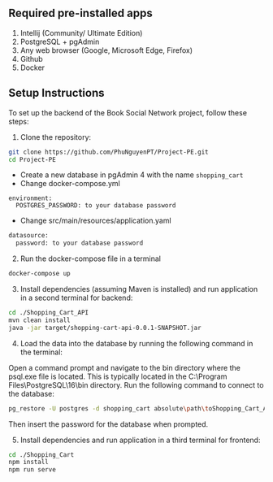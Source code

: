 ## Required pre-installed apps
1. Intellij (Community/ Ultimate Edition)
2. PostgreSQL + pgAdmin
3. Any web browser (Google, Microsoft Edge, Firefox)
4. Github
5. Docker

## Setup Instructions

To set up the backend of the Book Social Network project, follow these steps:
1. Clone the repository:

```bash
git clone https://github.com/PhuNguyenPT/Project-PE.git
cd Project-PE
```
- Create a new database in pgAdmin 4 with the name `shopping_cart`
- Change docker-compose.yml
```
environment:
  POSTGRES_PASSWORD: to your database password
```
- Change src/main/resources/application.yaml
```bash
datasource:
  password: to your database password
```

2. Run the docker-compose file in a terminal

```bash
docker-compose up
```
3. Install dependencies (assuming Maven is installed) and run application in a second terminal for backend:

```bash
cd ./Shopping_Cart_API
mvn clean install
java -jar target/shopping-cart-api-0.0.1-SNAPSHOT.jar
```
4. Load the data into the database by running the following command in the terminal:

Open a command prompt and navigate to the bin directory where the psql.exe file is located. This is typically located in the C:\Program Files\PostgreSQL\16\bin directory. Run the following command to connect to the database:
```bash
pg_restore -U postgres -d shopping_cart absolute\path\toShopping_Cart_API\src\main\resources\shopping_cart.sql
```
Then insert the password for the database when prompted.

5. Install dependencies and run application in a third terminal for frontend:

```bash
cd ./Shopping_Cart
npm install
npm run serve
```
